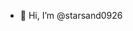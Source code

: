 - 👋 Hi, I’m @starsand0926

<!---
starsand0926/starsand0926 is a ✨ special ✨ repository because its `README.md` (this file) appears on your GitHub profile.
You can click the Preview link to take a look at your changes.
--->
